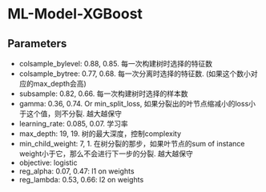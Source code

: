 # ML-Model-XGBoost

## Parameters

* colsample_bylevel: 0.88, 0.85. 每一次构建树时选择的特征数
* colsample_bytree: 0.77, 0.68. 每一次分离时选择的特征数. (如果这个数小对应的max_depth会高)
* subsample: 0.82, 0.66. 每一次构建树时选择的样本数
* gamma: 0.36, 0.74. Or min_split_loss, 如果分裂出的叶节点缩减小的loss小于这个值，则不分裂. 越大越保守
* learning_rate: 0.085, 0.07. 学习率
* max_depth: 19, 19. 树的最大深度，控制complexity
* min_child_weight: 7, 1. 在树分裂的那步，如果叶节点的sum of instance weight小于它，那么不会进行下一步的分裂. 越大越保守
* objective: logistic
* reg_alpha: 0.07, 0.47: l1 on weights
* reg_lambda: 0.53, 0.66: l2 on weights

 